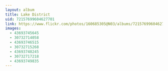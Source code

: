 ```yaml
---
layout: album
title: Lake District
uid: 72157699604627701
link: https://www.flickr.com/photos/160685305@N03/albums/72157699604627701
images:
  - 43693745645
  - 30732714058
  - 43693746515
  - 30732715268
  - 43693748245
  - 30732717218
  - 43693749835
---
```


